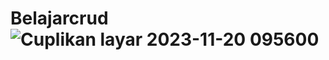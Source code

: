 # Belajarcrud ![Cuplikan layar 2023-11-20 095600](https://github.com/mutaalil/Belajarcrud/assets/145305130/6d3764b3-511a-4649-8343-7ea407d9b220)
